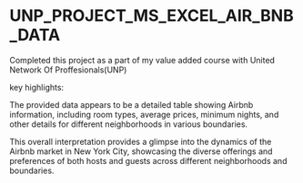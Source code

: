 # UNP_PROJECT_MS_EXCEL_AIR_BNB_DATA
Completed this project as a part of my value added course with United Network Of Proffesionals(UNP)


key highlights:


The provided data appears to be a detailed table showing Airbnb information, including room types, average prices, minimum nights, and other details for different neighborhoods in various boundaries.



This overall interpretation provides a glimpse into the dynamics of the Airbnb market in New York City, showcasing the diverse offerings and preferences of both hosts and guests across different neighborhoods and boundaries.
